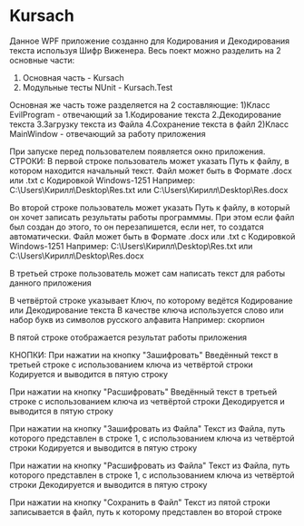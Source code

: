# Kursach
Данное WPF приложение созданно для Кодирования и Декодирования текста используя Шифр Виженера.
Весь поект можно разделить на 2 основные части:
  1) Основная часть - Kursach
  2) Модульные тесты NUnit - Kursach.Test
  
Основная же часть тоже разделяется на 2 составляющие:
  1)Класс EvilProgram - отвечающий за 1.Кодирование текста 2.Декодирование текста 3.Загрузку текста из Файла 4.Сохранение текста в файл
  2)Класс MainWindow - отвечающий за работу приложения 
  
При запуске перед пользователем появляется окно приложения.
СТРОКИ:
В первой строке пользователь может указать Путь к файлу, в котором находится начальный текст.
    Файл может быть в Формате .docx или .txt с Кодировкой Windows-1251
    Например: C:\Users\Кирилл\Desktop\Res.txt          или          C:\Users\Кирилл\Desktop\Res.docx 
    
Во второй строке пользователь может указать Путь к файлу, в который он хочет записать результаты работы программмы.
При этом если файл был создан до этого, то он перезапишется, если нет, то создатся автоматически.
    Файл может быть в Формате .docx или .txt с Кодировкой Windows-1251
    Например: C:\Users\Кирилл\Desktop\Res.txt          или          C:\Users\Кирилл\Desktop\Res.docx
    
В третьей строке пользователь может сам написать текст для работы данного приложения

В четвёртой строке указывает Ключ, по которому ведётся Кодирование или Декодирование текста
    В качестве ключа используется слово или набор букв из символов русского алфавита
    Например: скорпион

В пятой строке отображается результат работы приложения

КНОПКИ:
При нажатии на кнопку "Зашифровать"
Введённый текст в третьей строке с использованием ключа из четвёртой строки Кодируется и выводится в пятую строку

При нажатии на кнопку "Расшифровать"
Введённый текст в третьей строке с использованием ключа из четвёртой строки Декодируется и выводится в пятую строку

При нажатии на кнопку "Зашифровать из Файла"
Текст из Файла, путь которого представлен в строке 1, с использованием ключа из четвёртой строки Кодируется и выводится в пятую строку

При нажатии на кнопку "Расшифровать из Файла"
Текст из Файла, путь которого представлен в строке 1, с использованием ключа из четвёртой строки Декодируется и выводится в пятую строку

При нажатии на кнопку "Сохранить в Файл"
Текст из пятой строки записывается в файл, путь к которому представлен во второй строке
